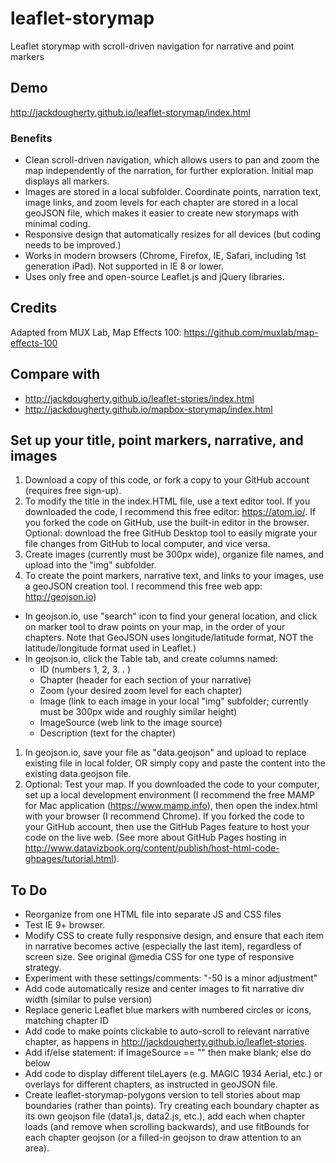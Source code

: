# leaflet-storymap
Leaflet storymap with scroll-driven navigation for narrative and point markers

## Demo
http://jackdougherty.github.io/leaflet-storymap/index.html

### Benefits
- Clean scroll-driven navigation, which allows users to pan and zoom the map independently of the narration, for further exploration. Initial map displays all markers.
- Images are stored in a local subfolder. Coordinate points, narration text, image links, and zoom levels for each chapter are stored in a local geoJSON file, which makes it easier to create new storymaps with minimal coding.
- Responsive design that automatically resizes for all devices (but coding needs to be improved.)
- Works in modern browsers (Chrome, Firefox, IE, Safari, including 1st generation iPad). Not supported in IE 8 or lower.
- Uses only free and open-source Leaflet.js and jQuery libraries.

## Credits
Adapted from MUX Lab, Map Effects 100: https://github.com/muxlab/map-effects-100

## Compare with
- http://jackdougherty.github.io/leaflet-stories/index.html
- http://jackdougherty.github.io/mapbox-storymap/index.html

## Set up your title, point markers, narrative, and images

1. Download a copy of this code, or fork a copy to your GitHub account (requires free sign-up).
1. To modify the title in the index.HTML file, use a text editor tool. If you downloaded the code, I recommend this free editor: https://atom.io/. If you forked the code on GitHub, use the built-in editor in the browser. Optional: download the free GitHub Desktop tool to easily migrate your file changes from GitHub to local computer, and vice versa.
1. Create images (currently must be 300px wide), organize file names, and upload into the "img" subfolder.
1. To create the point markers, narrative text, and links to your images, use a geoJSON creation tool. I recommend this free web app: http://geojson.io)
- In geojson.io, use "search" icon to find your general location, and click on marker tool to draw points on your map, in the order of your chapters. Note that GeoJSON uses longitude/latitude format, NOT the latitude/longitude format used in Leaflet.)
- In geojson.io, click the Table tab, and create columns named:
  - ID (numbers 1, 2, 3. . )
  - Chapter (header for each section of your narrative)
  - Zoom (your desired zoom level for each chapter)
  - Image (link to each image in your local "img" subfolder; currently must be 300px wide and roughly similar height)
  - ImageSource (web link to the image source)
  - Description (text for the chapter)

1. In geojson.io, save your file as "data.geojson" and upload to replace existing file in local folder, OR simply copy and paste the content into the existing data.geojson file.
1. Optional: Test your map. If you downloaded the code to your computer, set up a local development environment (I recommend the free MAMP for Mac application (https://www.mamp.info), then open the index.html with your browser (I recommend Chrome). If you forked the code to your GitHub account, then use the GitHub Pages feature to host your code on the live web. (See more about GitHub Pages hosting in http://www.datavizbook.org/content/publish/host-html-code-ghpages/tutorial.html).

## To Do
- Reorganize from one HTML file into separate JS and CSS files
- Test IE 9+ browser.
- Modify CSS to create fully responsive design, and ensure that each item in narrative becomes active (especially the last item), regardless of screen size. See original @media CSS for one type of responsive strategy.
- Experiment with these settings/comments: "-50 is a minor adjustment"
- Add code automatically resize and center images to fit narrative div width (similar to pulse version)
- Replace generic Leaflet blue markers with numbered circles or icons, matching chapter ID
- Add code to make points clickable to auto-scroll to relevant narrative chapter, as happens in http://jackdougherty.github.io/leaflet-stories.
- Add if/else statement: if ImageSource == "" then make blank; else do below
- Add code to display different tileLayers (e.g. MAGIC 1934 Aerial, etc.) or overlays for different chapters, as instructed in geoJSON file.
- Create leaflet-storymap-polygons version to tell stories about map boundaries (rather than points). Try creating each boundary chapter as its own geojson file (data1.js, data2.js, etc.), add each when chapter loads (and remove when scrolling backwards), and use fitBounds for each chapter geojson (or a filled-in geojson to draw attention to an area).
